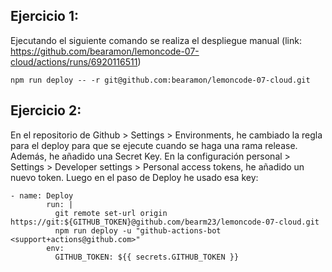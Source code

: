 ## Ejercicio 1:

Ejecutando el siguiente comando se realiza el despliegue manual (link: https://github.com/bearamon/lemoncode-07-cloud/actions/runs/6920116511)

```
npm run deploy -- -r git@github.com:bearamon/lemoncode-07-cloud.git
```

## Ejercicio 2:

En el repositorio de Github > Settings > Environments, he cambiado la regla para el deploy para que se ejecute cuando se haga una rama release.
Además, he añadido una Secret Key.
En la configuración personal > Settings > Developer settings > Personal access tokens, he añadido un nuevo token.
Luego en el paso de Deploy he usado esa key:
```
- name: Deploy
        run: |
          git remote set-url origin https://git:${GITHUB_TOKEN}@github.com/bearm23/lemoncode-07-cloud.git
          npm run deploy -u "github-actions-bot <support+actions@github.com>"
        env:
          GITHUB_TOKEN: ${{ secrets.GITHUB_TOKEN }}
```